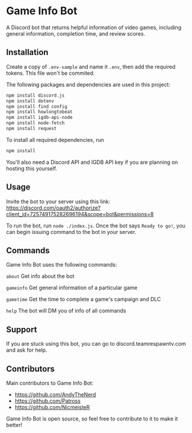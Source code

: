 # Game Info Bot
A Discord bot that returns helpful information of video games, including general information, completion time, and review scores.
## Installation
Create a copy of `.env-sample` and name it `.env`, then add the required tokens. This file won't be commited.

The following packages and dependencies are used in this project: 
```bash
npm install discord.js
npm install dotenv
npm install find config
npm install howlongtobeat
npm install igdb-api-node
npm install node-fetch
npm install request
```

To install all required dependencies, run 
```bash
npm install
```
You'll also need a Discord API and IGDB API key if you are planning on hosting this yourself.
## Usage
Invite the bot to your server using this link: https://discord.com/oauth2/authorize?client_id=725749175282696194&scope=bot&permissions=8 

To run the bot, run ```node ./index.js```. Once the bot says ```Ready to go!```, you can begin issuing command to the bot in your server.

## Commands
Game Info Bot uses the following commands:

`about` Get info about the bot

`gameinfo`  Get general information of a particular game

`gametime`  Get the time to complete a game's campaign and DLC 

`help` The bot will DM you of info of all commands


## Support
If you are stuck using this bot, you can go to discord.teamrespawntv.com and ask for help.

## Contributors
Main contributors to Game Info Bot:

* https://github.com/AndyTheNerd 
* https://github.com/Patross 
* https://github.com/NicmeisteR 

Game Info Bot is open source, so feel free to contribute to it to make it better!
